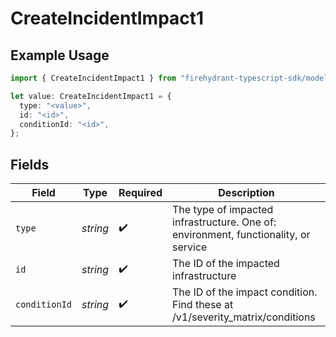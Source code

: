 # CreateIncidentImpact1

## Example Usage

```typescript
import { CreateIncidentImpact1 } from "firehydrant-typescript-sdk/models/components";

let value: CreateIncidentImpact1 = {
  type: "<value>",
  id: "<id>",
  conditionId: "<id>",
};
```

## Fields

| Field                                                                               | Type                                                                                | Required                                                                            | Description                                                                         |
| ----------------------------------------------------------------------------------- | ----------------------------------------------------------------------------------- | ----------------------------------------------------------------------------------- | ----------------------------------------------------------------------------------- |
| `type`                                                                              | *string*                                                                            | :heavy_check_mark:                                                                  | The type of impacted infrastructure. One of: environment, functionality, or service |
| `id`                                                                                | *string*                                                                            | :heavy_check_mark:                                                                  | The ID of the impacted infrastructure                                               |
| `conditionId`                                                                       | *string*                                                                            | :heavy_check_mark:                                                                  | The ID of the impact condition. Find these at /v1/severity_matrix/conditions        |